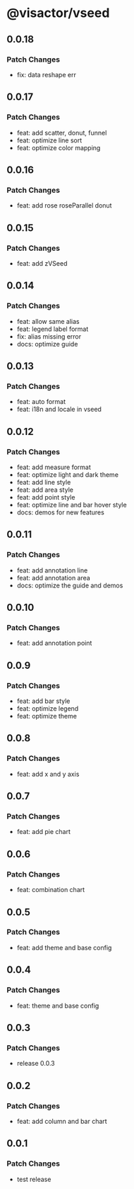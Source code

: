 # @visactor/vseed

## 0.0.18

### Patch Changes

- fix: data reshape err

## 0.0.17

### Patch Changes

- feat: add scatter, donut, funnel
- feat: optimize line sort
- feat: optimize color mapping

## 0.0.16

### Patch Changes

- feat: add rose roseParallel donut

## 0.0.15

### Patch Changes

- feat: add zVSeed

## 0.0.14

### Patch Changes

- feat: allow same alias
- feat: legend label format
- fix: alias missing error
- docs: optimize guide

## 0.0.13

### Patch Changes

- feat: auto format
- feat: i18n and locale in vseed

## 0.0.12

### Patch Changes

- feat: add measure format
- feat: optimize light and dark theme
- feat: add line style
- feat: add area style
- feat: add point style
- feat: optimize line and bar hover style
- docs: demos for new features

## 0.0.11

### Patch Changes

- feat: add annotation line
- feat: add annotation area
- docs: optimize the guide and demos

## 0.0.10

### Patch Changes

- feat: add annotation point

## 0.0.9

### Patch Changes

- feat: add bar style
- feat: optimize legend
- feat: optimize theme

## 0.0.8

### Patch Changes

- feat: add x and y axis

## 0.0.7

### Patch Changes

- feat: add pie chart

## 0.0.6

### Patch Changes

- feat: combination chart

## 0.0.5

### Patch Changes

- feat: add theme and base config

## 0.0.4

### Patch Changes

- feat: theme and base config

## 0.0.3

### Patch Changes

- release 0.0.3

## 0.0.2

### Patch Changes

- feat: add column and bar chart

## 0.0.1

### Patch Changes

- test release
